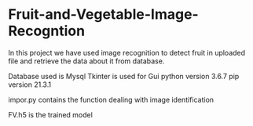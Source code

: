 # Fruit-and-Vegetable-Image-Recogntion
In this project we have used image recognition to detect fruit in uploaded file and retrieve the data about it from database.

Database used is Mysql
Tkinter is used for Gui
python version 3.6.7
pip version 21.3.1


impor.py contains the function dealing with image identification

FV.h5 is the trained model


